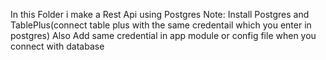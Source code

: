 In this Folder i make a Rest Api using Postgres 
Note: 
Install Postgres and TablePlus(connect table plus with the same credentail which you enter in postgres)
Also Add same credential in app module or config file when you connect with database
